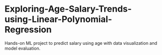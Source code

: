 # Exploring-Age-Salary-Trends-using-Linear-Polynomial-Regression
Hands-on ML project to predict salary using age with data visualization and model evaluation.
